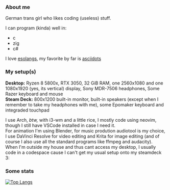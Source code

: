 ### About me

German trans girl who likes coding (useless) stuff.

I can program (kinda) well in:
- c
- zig
- c#

I love [esolangs](https://esolangs.org/wiki/Esoteric_programming_language), my favorite by far is [asciidots](https://github.com/aaronjanse/asciidots)

### My setup(s)

**Desktop:** Ryzen 8 5800x, RTX 3050, 32 GiB RAM, one 2560x1080 and one 1080x1920 (yes, its vertical) display, Sony MDR-7506 headphones, Some Razer keyboard and mouse  
**Steam Deck:** 800x1200 built-in monitor, built-in speakers (except when I remember to take my headphones with me), some Epomaker keyboard and integraded touchpad

I use Arch, *btw,* with i3-wm and a little rice, I mostly code using neovim, though I still have VSCode installed in case I need it.  
For animation I'm using Blender, for music prodution audiotool is my choice, I use DaVinci Resolve for video editing and Krita for image editing (and of course I also use all the standard programs like ffmpeg and audacity).  
When I'm outside my house and thus cant access my desktop, I usually code in a codespace cause I can't get my usual setup onto my steamdeck 3:

### Some stats

[![Top Langs](https://github-readme-stats.vercel.app/api/top-langs/?username=iokg04&exclude_repo=Arduino-Projects,Temporal-Aberration&langs_count=5)](https://github.com/anuraghazra/github-readme-stats)

